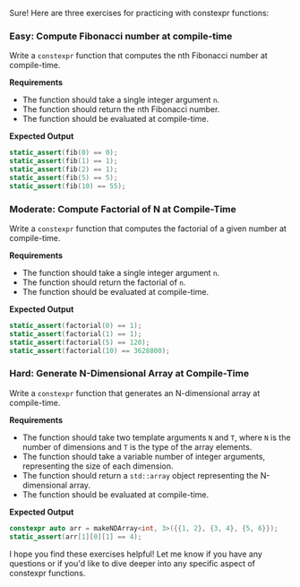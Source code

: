 Sure! Here are three exercises for practicing with constexpr functions:

### Easy: Compute Fibonacci number at compile-time
Write a `constexpr` function that computes the nth Fibonacci number at compile-time.

**Requirements**
- The function should take a single integer argument `n`.
- The function should return the nth Fibonacci number.
- The function should be evaluated at compile-time.

**Expected Output**
```cpp
static_assert(fib(0) == 0);
static_assert(fib(1) == 1);
static_assert(fib(2) == 1);
static_assert(fib(5) == 5);
static_assert(fib(10) == 55);
```

### Moderate: Compute Factorial of N at Compile-Time
Write a `constexpr` function that computes the factorial of a given number at compile-time.

**Requirements**
- The function should take a single integer argument `n`.
- The function should return the factorial of `n`.
- The function should be evaluated at compile-time.

**Expected Output**
```cpp
static_assert(factorial(0) == 1);
static_assert(factorial(1) == 1);
static_assert(factorial(5) == 120);
static_assert(factorial(10) == 3628800);
```

### Hard: Generate N-Dimensional Array at Compile-Time
Write a `constexpr` function that generates an N-dimensional array at compile-time.

**Requirements**
- The function should take two template arguments `N` and `T`, where `N` is the number of dimensions and `T` is the type of the array elements.
- The function should take a variable number of integer arguments, representing the size of each dimension.
- The function should return a `std::array` object representing the N-dimensional array.
- The function should be evaluated at compile-time.

**Expected Output**
```cpp
constexpr auto arr = makeNDArray<int, 3>({{1, 2}, {3, 4}, {5, 6}});
static_assert(arr[1][0][1] == 4);
```

I hope you find these exercises helpful! Let me know if you have any questions or if you'd like to dive deeper into any specific aspect of constexpr functions.